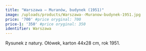 ```yaml
---
title: "Warszawa – Muranów, budynek (1951)"
image: /uploads/products/Warszawa--Muranow-budynek-1951.jpg
price: '700' #price oryginal: 700
price-1: '350' #price oryginal: 350
identifier: Warszawa
---
```


Rysunek z natury. Ołówek, karton 44x28 cm, rok 1951.
